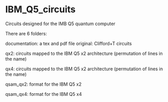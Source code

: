 # IBM_Q5_circuits
Circuits designed for the IMB Q5 quantum computer

There are 6 folders:

documentation: a tex and pdf file
original: Clifford+T circuits

qx2: circuits mapped to the IBM Q5 x2 architecture (permutation of lines in the name)

qx4: circuits mapped to the IBM Q5 x2 architecture (permutation of lines in the name)

qsam_qx2: format for the IBM Q5 x2

qsam_qx4: format for the IBM Q5 x4
